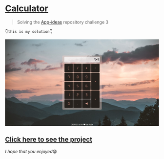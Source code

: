 # <a href="">Calculator</a>

>Solving the <a href="https://github.com/florinpop17/app-ideas" target="_blank">App-ideas</a> repository challenge 3

    👇this is my solution👇
![calculator](README-imgs/calculator.jpg)

## <a href="">Click here to see the project</a>

*I hope that you enjoyed*😁